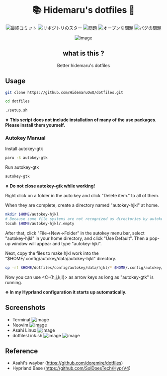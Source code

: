 <div align="center">
  
# 📚 Hidemaru's dotfiles 🔧

![最終コミット](https://img.shields.io/github/last-commit/HidemaruOwO/dotfiles?style=flat-square)
![リポジトリのスター](https://img.shields.io/github/stars/HidemaruOwO/dotfiles?style=flat-square)
![問題](https://img.shields.io/github/issues/HidemaruOwO/dotfiles?style=flat-square)
![オープンな問題](https://img.shields.io/github/issues-raw/HidemaruOwO/dotfiles?style=flat-square)
![バグの問題](https://img.shields.io/github/issues/HidemaruOwO/dotfiles/bug?style=flat-square)

![image](https://github.com/HidemaruOwO/dotfiles/assets/82384920/e03e0e74-9cef-4c42-8c12-cd15b8d7108b)

## what is this ?

Better hidemaru's dotfiles

</div>

## Usage

```bash
git clone https://github.com/HidemaruOwO/dotfiles.git

cd dotfiles

./setup.sh
```

**※ This script does not include installation of many of the use packages. Please install them yourself.**

### Autokey Manual

Install autokey-gtk

```bash
paru -S autokey-gtk
```

Run autokey-gtk

```bash
autokey-gtk
```

**※ Do not close autokey-gtk while working!**

Right click on a folder in the auto key and click "Delete item." to all of them.

When they are complete, create a directory named "autokey-hjkl" at home.

```bash
mkdir $HOME/autokey-hjkl
# Because some file systems are not recognized as directories by autokey (ext4)
tocuh $HOME/autokey-hjkl/.empty
```

After that, click "File->New->Folder" in the autokey menu bar, select "autokey-hjkl" in your home directory, and click "Use Default".
Then a pop-up window will appear and type "autokey-hjkl".

Next, copy the files to make hjkl work into the "$HOME/.config/autokey/data/autokey-hjkl" directory.

```bash
cp -rf $HOME/dotfiles/config/autokey/data/hjkl/* $HOME/.config/autokey/data/autokey-hjkl
```

Now you can use <C-{h,j,k,l}> as arrow keys as long as "autokey-gtk" is running.

**※ In my Hyprland configuration it starts up automatically.**

## Screenshots

- Terminal
  ![image](https://github.com/HidemaruOwO/dotfiles/assets/82384920/ab9be6cf-f959-4f08-9614-588b3a9b95ff)
- Neovim
  ![image](https://github.com/HidemaruOwO/dotfiles/assets/82384920/e3a398c2-4dfa-456b-9e36-0ca009631eed)
- Asahi Linux
  ![image](https://github.com/HidemaruOwO/dotfiles/assets/82384920/a327fc95-5e3e-4fc7-a9a9-c25b40455408)
- dotfilesLink.sh
  ![image](https://github.com/HidemaruOwO/dotfiles/assets/82384920/7a213141-bb66-49fe-b069-54095da5489d)
  ![image](https://github.com/HidemaruOwO/dotfiles/assets/82384920/102bf260-5658-4bd3-8e9c-3b779eaa4448)

## Reference

- Asahi's waybar (https://github.com/doremire/dotfiles)
- Hyprland Base (https://github.com/SolDoesTech/HyprV4)
